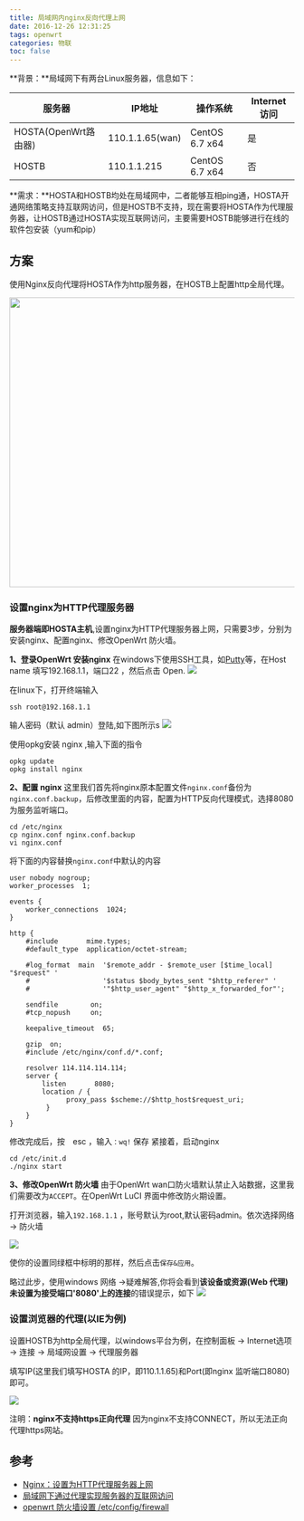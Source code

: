 ```yaml
---
title: 局域网内nginx反向代理上网
date: 2016-12-26 12:31:25
tags: openwrt
categories: 物联
toc: false
---
```


**背景：**局域网下有两台Linux服务器，信息如下：

|服务器|IP地址|操作系统|Internet访问|
|---|---|---|---|
|HOSTA(OpenWrt路由器)|110.1.1.65(wan)|CentOS 6.7 x64|是|
|HOSTB|110.1.1.215|CentOS 6.7 x64|否|
<!--more-->

**需求：**HOSTA和HOSTB均处在局域网中，二者能够互相ping通，HOSTA开通网络策略支持互联网访问，但是HOSTB不支持，现在需要将HOSTA作为代理服务器，让HOSTB通过HOSTA实现互联网访问，主要需要HOSTB能够进行在线的软件包安装（yum和pip）

## 方案
使用Nginx反向代理将HOSTA作为http服务器，在HOSTB上配置http全局代理。

<!-- ![](https://sslbucket-a.akamaihd.net/www.opswat.com/images/blog/web-proxy-diagram-new.png) -->
<img src="https://sslbucket-a.akamaihd.net/www.opswat.com/images/blog/web-proxy-diagram-new.png" width="512px">

### 设置nginx为HTTP代理服务器
**服务器端即HOSTA主机**,设置nginx为HTTP代理服务器上网，只需要3步，分别为安装nginx、配置nginx、修改OpenWrt 防火墙。

**1、登录OpenWrt 安装nginx**
在windows下使用SSH工具，如[Putty](http://www.chiark.greenend.org.uk/~sgtatham/putty/)等，在Host name 填写192.168.1.1，端口22 ，然后点击 Open.
![](/images/iot/openwrt/putty.png)

在linux下，打开终端输入
```
ssh root@192.168.1.1
```
输人密码（默认 admin）登陆,如下图所示s
![](/images/iot/openwrt/welcome.png)

使用opkg安装 nginx ,输入下面的指令
```
opkg update
opkg install nginx
```
**2、配置 nginx**
这里我们首先将nginx原本配置文件`nginx.conf`备份为`nginx.conf.backup`，后修改里面的内容，配置为HTTP反向代理模式，选择8080为服务监听端口。
```
cd /etc/nginx
cp nginx.conf nginx.conf.backup
vi nginx.conf
```
将下面的内容替换`nginx.conf`中默认的内容
```
user nobody nogroup;
worker_processes  1;

events {
    worker_connections  1024;
}

http {
    #include       mime.types;
    #default_type  application/octet-stream;

    #log_format  main  '$remote_addr - $remote_user [$time_local] "$request" '
    #                  '$status $body_bytes_sent "$http_referer" '
    #                  '"$http_user_agent" "$http_x_forwarded_for"';

    sendfile        on;
    #tcp_nopush     on;

    keepalive_timeout  65;

    gzip  on;
    #include /etc/nginx/conf.d/*.conf;

    resolver 114.114.114.114;
    server {
        listen       8080;
        location / {
              proxy_pass $scheme://$http_host$request_uri;
         }
    }
}
```
修改完成后，按　esc ，输入`：wq!` 保存
紧接着，启动nginx
```
cd /etc/init.d
./nginx start
```
**3、修改OpenWrt 防火墙**
由于OpenWrt wan口防火墙默认禁止入站数据，这里我们需要改为`ACCEPT`。在OpenWrt LuCI 界面中修改防火期设置。

打开浏览器，输入`192.168.1.1` ，账号默认为root,默认密码admin。依次选择网络 -> 防火墙

![](/images/iot/openwrt/firewall.png)

使你的设置同绿框中标明的那样，然后点击`保存&应用`。

略过此步，使用windows 网络 ->疑难解答,你将会看到**该设备或资源(Web 代理)未设置为接受端口'8080'上的连接**的错误提示，如下
![](/images/iot/openwrt/reject-detail.png)

### 设置浏览器的代理(以IE为例)
设置HOSTB为http全局代理，以windows平台为例，在控制面板 -> Internet选项 -> 连接 -> 局域网设置 -> 代理服务器

填写IP(这里我们填写HOSTA 的IP，即110.1.1.65)和Port(即nginx 监听端口8080)即可。

![](/images/iot/openwrt/client-config.png)

注明：**nginx不支持https正向代理** 因为nginx不支持CONNECT，所以无法正向代理https网站。

## 参考

* [Nginx：设置为HTTP代理服务器上网](http://blog.csdn.net/guowenyan001/article/details/22718179)
* [局域网下通过代理实现服务器的互联网访问](http://www.cnblogs.com/xshrim/p/5934032.html)
* [openwrt 防火墙设置 /etc/config/firewall](http://blog.csdn.net/aa120515692/article/details/46917637)
